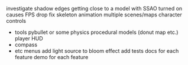 

investigate shadow edges
getting close to a model with SSAO turned on causes FPS drop
fix skeleton animation
multiple scenes/maps
character controls
 - tools
pybullet or some physics
procedural models (donut map etc.)
player HUD
 - compass
 - etc
menus
add light source to bloom effect
add tests
docs for each feature
demo for each feature